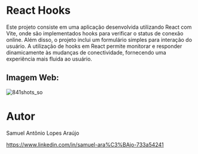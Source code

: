 # React Hooks

Este projeto consiste em uma aplicação desenvolvida utilizando React com Vite, onde são implementados hooks para verificar o status de conexão online. Além disso, o projeto inclui um formulário simples para interação do usuário. A utilização de hooks em React permite monitorar e responder dinamicamente às mudanças de conectividade, fornecendo uma experiência mais fluida ao usuário. 

## Imagem Web:
![841shots_so](https://github.com/lopppes/react-com-hooks/assets/109006648/50463280-2366-4909-8b69-d8ef8b8fb8db)

# Autor

Samuel Antônio Lopes Araújo

https://www.linkedin.com/in/samuel-ara%C3%BAjo-733a54241
